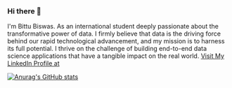 ### Hi there 👋
I'm Bittu Biswas. As an international student deeply passionate about the transformative power of data. I firmly believe that data is the driving force behind our rapid technological advancement, and my mission is to harness its full potential. I thrive on the challenge of building end-to-end data science applications that have a tangible impact on the real world.
[Visit My LinkedIn Profile at](https://www.linkedin.com/in/bittu-biswas/)

[![Anurag's GitHub stats](https://github-readme-stats.vercel.app/api?username=BittuBiswas01)](https://github.com/anuraghazra/github-readme-stats)


 
